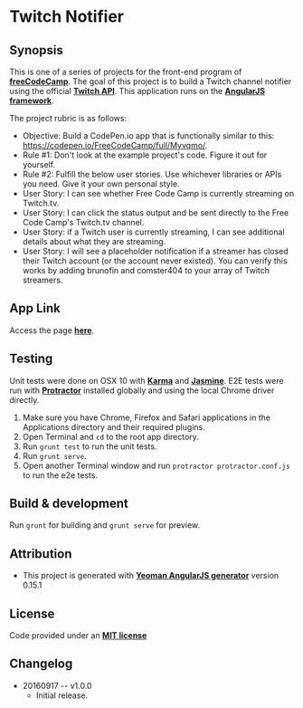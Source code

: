 Twitch Notifier
===


Synopsis
---
This is one of a series of projects for the front-end program of  **[freeCodeCamp](http://www.freecodecamp.com/)**. The goal of this project is to build a Twitch channel notifier using the official **[Twitch API](https://github.com/justintv/Twitch-API/blob/master/v3_resources/streams.md#get-streamschannel)**. This application runs on the **[AngularJS framework](https://angularjs.org/)**.

The project rubric is as follows:

+ Objective: Build a CodePen.io app that is functionally similar to this: https://codepen.io/FreeCodeCamp/full/Myvqmo/.
+ Rule #1: Don't look at the example project's code. Figure it out for yourself.
+ Rule #2: Fulfill the below user stories. Use whichever libraries or APIs you need. Give it your own personal style.
+ User Story: I can see whether Free Code Camp is currently streaming on Twitch.tv.
+ User Story: I can click the status output and be sent directly to the Free Code Camp's Twitch.tv channel.
+ User Story: if a Twitch user is currently streaming, I can see additional details about what they are streaming.
+ User Story: I will see a placeholder notification if a streamer has closed their Twitch account (or the account never existed). You can verify this works by adding brunofin and comster404 to your array of Twitch streamers.



App Link
---
Access the page **[here](http://genkibit.github.io/fcc-twitch-notifier/)**.


Testing
---
Unit tests were done on OSX 10 with **[Karma](https://karma-runner.github.io/1.0/index.html)** and **[Jasmine](http://jasmine.github.io/)**. E2E tests were run with **[Protractor](http://www.protractortest.org/#/)** installed globally and using the local Chrome driver directly.

1. Make sure you have Chrome, Firefox and Safari applications in the Applications directory and their required plugins.
2. Open Terminal and `cd` to the root app directory.
3. Run `grunt test` to run the unit tests.
4. Run `grunt serve`.
5. Open another Terminal window and run  `protractor protractor.conf.js` to run the e2e tests.


Build & development
---
Run `grunt` for building and `grunt serve` for preview.


Attribution
---
+ This project is generated with **[Yeoman AngularJS generator](https://github.com/yeoman/generator-angular)**
version 0.15.1


License
---
Code provided under an **[MIT license](https://github.com/genkibit/fcc-twitch-notifier/blob/gh-pages/LICENSE.md)**


Changelog
---
+  20160917 -- v1.0.0
	- Initial release.
